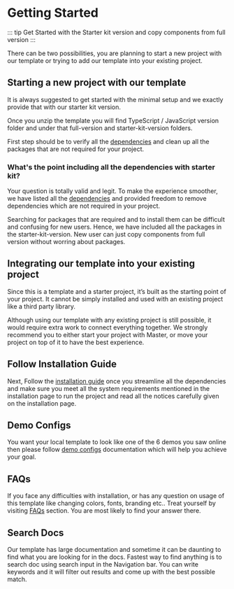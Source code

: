 # Getting Started

::: tip
Get Started with the Starter kit version and copy components from full version
:::

There can be two possibilities, you are planning to start a new project with our template or trying to add our template into your existing project.

## Starting a new project with our template

It is always suggested to get started with the minimal setup and we exactly provide that with our starter kit version.

Once you unzip the template you will find TypeScript / JavaScript version folder and under that full-version and starter-kit-version folders.

First step should be to verify all the [dependencies](/guide/overview/dependencies.html) and clean up all the packages that are not required for your project.

### What's the point including all the dependencies with starter kit?

Your question is totally valid and legit. To make the experience smoother, we have listed all the [dependencies](/guide/overview/dependencies.html) and provided freedom to remove dependencies which are not required in your project.

Searching for packages that are required and to install them can be difficult and confusing for new users. Hence, we have included all the packages in the starter-kit-version. New user can just copy components from full version without worring about packages.

## Integrating our template into your existing project

Since this is a template and a starter project, it’s built as the starting point of your project. It cannot be simply installed and used with an existing project like a third party library.

Although using our template with any existing project is still possible, it would require extra work to connect everything together. We strongly recommend you to either start your project with Master, or move your project on top of it to have the best experience.

## Follow Installation Guide

Next, Follow the [installation guide](/guide/overview/installation.html) once you streamline all the dependencies and make sure you meet all the system requirements mentioned in the installation page to run the project and read all the notices carefully given on the installation page.

## Demo Configs

You want your local template to look like one of the 6 demos you saw online then please follow [demo configs](/guide/development/demo-config.html) documentation which will help you achieve your goal.

## FAQs

If you face any difficulties with installation, or has any question on usage of this template like changing colors, fonts, branding etc.. Treat yourself by visiting [FAQs](/faq/) section. You are most likely to find your answer there.

## Search Docs

Our template has large documentation and sometime it can be daunting to find what you are looking for in the docs. Fastest way to find anything is to search doc using search input in the Navigation bar. You can write keywords and it will filter out results and come up with the best possible match.
